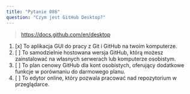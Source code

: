 ```yaml
---
title: "Pytanie 086"
question: "Czym jest GitHub Desktop?"
---
```



> https://docs.github.com/en/desktop
1. [x] To aplikacja GUI do pracy z Git i GitHub na twoim komputerze.
1. [ ] To samodzielnie hostowana wersja GitHub, którą możesz zainstalować na własnych serwerach lub komputerze osobistym.
1. [ ] To plan cenowy GitHub dla kont osobistych, oferujący dodatkowe funkcje w porównaniu do darmowego planu.
1. [ ] To edytor online, który pozwala pracować nad repozytorium w przeglądarce.
